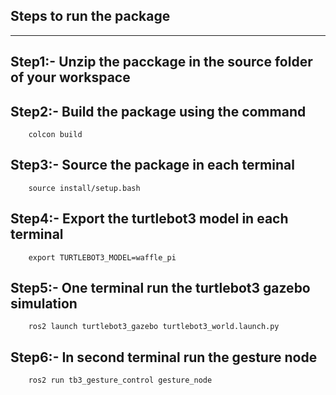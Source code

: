 Steps to run the package
------------------------------------------------------------------------------------------
------------------------------------------------------------------------------------------

Step1:- Unzip the pacckage in the source folder of your workspace
------------------------------------------------------------------------------------------
Step2:- Build the package using the command
------------------------------------------------------------------------------------------     
        colcon build
   
Step3:- Source the package in each terminal
------------------------------------------------------------------------------------------
        source install/setup.bash

Step4:- Export the turtlebot3 model in each terminal
------------------------------------------------------------------------------------------
        export TURTLEBOT3_MODEL=waffle_pi

Step5:- One terminal run the turtlebot3 gazebo simulation
------------------------------------------------------------------------------------------
        ros2 launch turtlebot3_gazebo turtlebot3_world.launch.py

Step6:- In second terminal run the gesture node
------------------------------------------------------------------------------------------
        ros2 run tb3_gesture_control gesture_node

